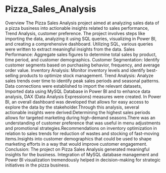 # Pizza_Sales_Analysis
Overview
The Pizza Sales Analysis project aimed at analyzing sales data of a pizza business into actionable insights related to sales performance, Trend Analysis, customer preference. The project involves steps like importing the data, analyzing it using SQL queries, visualizing in Power BI, and creating a comprehensive dashboard.
Utilizing SQL, various queries were written to extract meaningful insights from the data.
Sales Performance: Aggregate sales figures to determine total sales by product, time period, and customer demographics.
Customer Segmentation: Identify customer segments based on purchasing behavior, frequency, and average order value.
Inventory Analysis: Monitor inventory levels and identify best-selling products to optimize stock management.
Trend Analysis: Analyze sales trends over time to identify peak sales periods and seasonal patterns.
Data connections were established to import the relevant datasets, Imported data using MySQL Database in Power BI and to enhance data analysis, DAX (Data Analysis Expressions) measures were created. 
In Power BI, an overall dashboard was developed that allows for easy access to explore the data by the stakeholder.Through this analysis, several actionable insights were derived:Determining the highest sales periods allows for targeted marketing during high-demand seasons.There was an understanding of customer preference that was useful in menu adjustments and promotional strategies.Recommendations on inventory optimization in relation to sales trends for reduction of wastes and stocking of fast-moving items.Insights into customer demographics that could be used to shape marketing efforts in a way that would improve customer engagement.
Conclusion: The project on Pizza Sales Analysis generated meaningful insights for the business. Integration of MySQL database management and Power BI visualization tremendously helped in decision-making for strategic initiatives in the pizza business.
